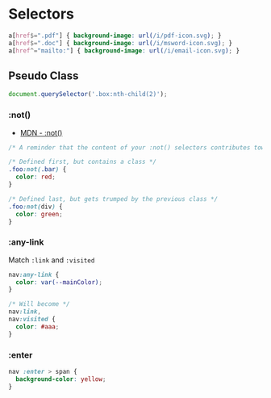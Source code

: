# Selectors

```css
a[href$=".pdf"] { background-image: url(/i/pdf-icon.svg); }
a[href$=".doc"] { background-image: url(/i/msword-icon.svg); }
a[href^="mailto:"] { background-image: url(/i/email-icon.svg); }
```

## Pseudo Class

```js
document.querySelector('.box:nth-child(2)');
```

### :not()

* [MDN - :not()](https://developer.mozilla.org/en/docs/Web/CSS/:not)

```css
/* A reminder that the content of your :not() selectors contributes toward their specificity */

/* Defined first, but contains a class */
.foo:not(.bar) {
  color: red;
}

/* Defined last, but gets trumped by the previous class */
.foo:not(div) {
  color: green;
}
```

### :any-link

Match `:link` and `:visited`

```css
nav:any-link {
  color: var(--mainColor);
}

/* Will become */
nav:link,
nav:visited {
  color: #aaa;
}
```

### :enter

```css
nav :enter > span {
  background-color: yellow;
}
```

